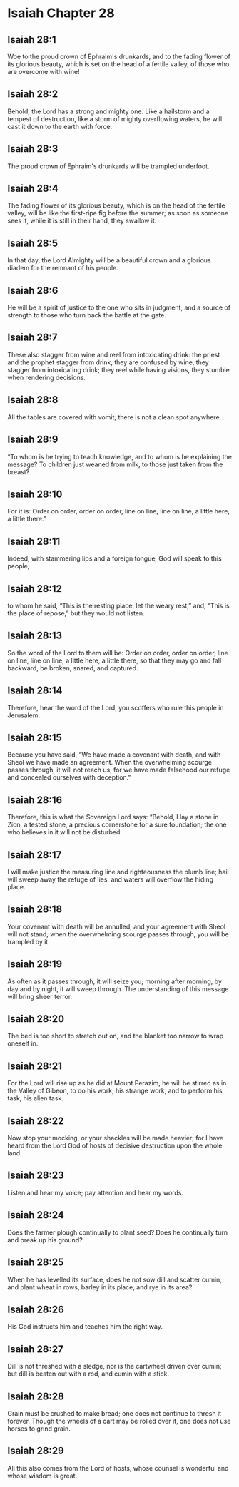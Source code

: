 # Isaiah Chapter 28

## Isaiah 28:1
Woe to the proud crown of Ephraim's drunkards, and to the fading flower of its glorious beauty, which is set on the head of a fertile valley, of those who are overcome with wine!

## Isaiah 28:2
Behold, the Lord has a strong and mighty one. Like a hailstorm and a tempest of destruction, like a storm of mighty overflowing waters, he will cast it down to the earth with force.

## Isaiah 28:3
The proud crown of Ephraim's drunkards will be trampled underfoot.

## Isaiah 28:4
The fading flower of its glorious beauty, which is on the head of the fertile valley, will be like the first-ripe fig before the summer; as soon as someone sees it, while it is still in their hand, they swallow it.

## Isaiah 28:5
In that day, the Lord Almighty will be a beautiful crown and a glorious diadem for the remnant of his people.

## Isaiah 28:6
He will be a spirit of justice to the one who sits in judgment, and a source of strength to those who turn back the battle at the gate.

## Isaiah 28:7
These also stagger from wine and reel from intoxicating drink: the priest and the prophet stagger from drink, they are confused by wine, they stagger from intoxicating drink; they reel while having visions, they stumble when rendering decisions.

## Isaiah 28:8
All the tables are covered with vomit; there is not a clean spot anywhere.

## Isaiah 28:9
“To whom is he trying to teach knowledge, and to whom is he explaining the message? To children just weaned from milk, to those just taken from the breast?

## Isaiah 28:10
For it is: Order on order, order on order, line on line, line on line, a little here, a little there.”

## Isaiah 28:11
Indeed, with stammering lips and a foreign tongue, God will speak to this people,

## Isaiah 28:12
to whom he said, “This is the resting place, let the weary rest,” and, “This is the place of repose,” but they would not listen.

## Isaiah 28:13
So the word of the Lord to them will be: Order on order, order on order, line on line, line on line, a little here, a little there, so that they may go and fall backward, be broken, snared, and captured.

## Isaiah 28:14
Therefore, hear the word of the Lord, you scoffers who rule this people in Jerusalem.

## Isaiah 28:15
Because you have said, “We have made a covenant with death, and with Sheol we have made an agreement. When the overwhelming scourge passes through, it will not reach us, for we have made falsehood our refuge and concealed ourselves with deception.”

## Isaiah 28:16
Therefore, this is what the Sovereign Lord says: “Behold, I lay a stone in Zion, a tested stone, a precious cornerstone for a sure foundation; the one who believes in it will not be disturbed.

## Isaiah 28:17
I will make justice the measuring line and righteousness the plumb line; hail will sweep away the refuge of lies, and waters will overflow the hiding place.

## Isaiah 28:18
Your covenant with death will be annulled, and your agreement with Sheol will not stand; when the overwhelming scourge passes through, you will be trampled by it.

## Isaiah 28:19
As often as it passes through, it will seize you; morning after morning, by day and by night, it will sweep through. The understanding of this message will bring sheer terror.

## Isaiah 28:20
The bed is too short to stretch out on, and the blanket too narrow to wrap oneself in.

## Isaiah 28:21
For the Lord will rise up as he did at Mount Perazim, he will be stirred as in the Valley of Gibeon, to do his work, his strange work, and to perform his task, his alien task.

## Isaiah 28:22
Now stop your mocking, or your shackles will be made heavier; for I have heard from the Lord God of hosts of decisive destruction upon the whole land.

## Isaiah 28:23
Listen and hear my voice; pay attention and hear my words.

## Isaiah 28:24
Does the farmer plough continually to plant seed? Does he continually turn and break up his ground?

## Isaiah 28:25
When he has levelled its surface, does he not sow dill and scatter cumin, and plant wheat in rows, barley in its place, and rye in its area?

## Isaiah 28:26
His God instructs him and teaches him the right way.

## Isaiah 28:27
Dill is not threshed with a sledge, nor is the cartwheel driven over cumin; but dill is beaten out with a rod, and cumin with a stick.

## Isaiah 28:28
Grain must be crushed to make bread; one does not continue to thresh it forever. Though the wheels of a cart may be rolled over it, one does not use horses to grind grain.

## Isaiah 28:29
All this also comes from the Lord of hosts, whose counsel is wonderful and whose wisdom is great.
